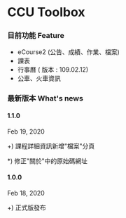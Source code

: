 # CCU Toolbox



### 目前功能 Feature

- eCourse2 (公告、成績、作業、檔案)
- 課表
- 行事曆 ( 版本 : 109.02.12)
- 公車、火車資訊



### 最新版本 What's news

#### 1.1.0

Feb 19, 2020

+) 課程詳細資訊新增"檔案"分頁

*) 修正"關於"中的原始碼網址

#### 1.0.0

Feb 18, 2020

+) 正式版發布